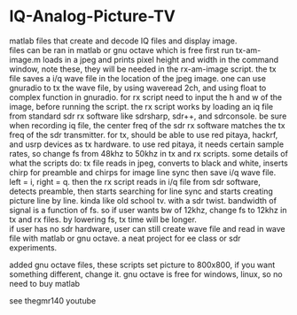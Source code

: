 # IQ-Analog-Picture-TV
matlab files that create and decode IQ files and display image.   
files can be ran in matlab or gnu octave which is free
first run tx-am-image.m  loads in a jpeg and prints pixel height and width in the command window, note these, they will be needed in the rx-am-image script.
the tx file saves a i/q wave file in the location of the jpeg image.
one can use gnuradio to tx the wave file, by using waveread 2ch,  and using float to complex function in gnuradio.
for rx script need to input the h and w of the image, before running the script.   the rx script works by loading an iq file from standard sdr rx software like sdrsharp, sdr++, and sdrconsole.      be sure when recording iq file, the center freq of the sdr rx software matches the tx freq of the sdr transmitter.    for tx, should be able to use red pitaya, hackrf, and usrp devices as tx hardware.   to use red pitaya, it needs certain sample rates, so change fs from 48khz to 50khz in tx and rx scripts.
some details of what the scripts do:  tx file reads in jpeg, converts to black and white, inserts chirp for preamble and chirps for image line sync then save i/q wave file.    left = i,  right = q.        then the rx script reads in i/q file from sdr software, detects preamble, then starts searching for line sync and starts creating picture line by line.   kinda like old school tv.   with a sdr twist.   bandwidth of signal is a function of fs.   so if user wants bw of 12khz, change fs to 12khz in tx and rx files.   by lowering fs, tx time will be longer.  
if user has no sdr hardware, user can still create wave file and read in wave file with matlab or gnu octave.    a neat project for ee class or sdr experiments. 

added gnu octave files,  these scripts set picture to 800x800,  if you want something different, change it.
gnu octave is free for windows, linux,  so no need to buy matlab

see thegmr140  youtube


